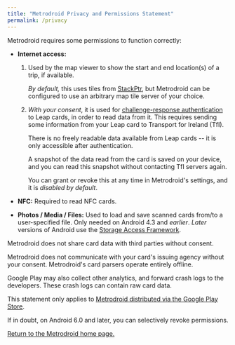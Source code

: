 ```yaml
---
title: "Metrodroid Privacy and Permissions Statement"
permalink: /privacy
---
```


Metrodroid requires some permissions to function correctly:

* **Internet access:**

  1. Used by the map viewer to show the start and end location(s) of a trip, if available.

     _By default,_ this uses tiles from [StackPtr][], but Metrodroid can be configured to use an
     arbitrary map tile server of your choice.

  2. _With your consent_, it is used for [challenge-response authentication][crauth] to Leap
     cards, in order to read data from it. This requires sending some information from your Leap
     card to Transport for Ireland (TfI).

     There is no freely readable data available from Leap cards -- it is only accessible after
     authentication.

     A snapshot of the data read from the card is saved on your device, and you can read this
     snapshot without contacting TfI servers again.

     You can grant or revoke this at any time in Metrodroid's settings, and it is _disabled by
     default_.

* **NFC:** Required to read NFC cards.

* **Photos / Media / Files:** Used to load and save scanned cards from/to a user-specified file.
  Only needed on Android 4.3 and _earlier_.  _Later_ versions of Android use the [Storage Access
  Framework][saf].

Metrodroid does not share card data with third parties without consent.

Metrodroid does not communicate with your card's issuing agency without your consent. Metrodroid's
card parsers operate entirely offline.

Google Play may also collect other analytics, and forward crash logs to the developers. These crash
logs can contain raw card data.

This statement only applies to [Metrodroid distributed via the Google Play Store][gps].

If in doubt, on Android 6.0 and later, you can selectively revoke permissions.

[Return to the Metrodroid home page.](https://micolous.github.io/metrodroid/)

[crauth]: https://en.wikipedia.org/wiki/Challenge%E2%80%93response_authentication
[gps]: https://play.google.com/store/apps/details?id=au.id.micolous.farebot
[stackptr]: https://stackptr.com
[saf]: https://developer.android.com/guide/topics/providers/document-provider
